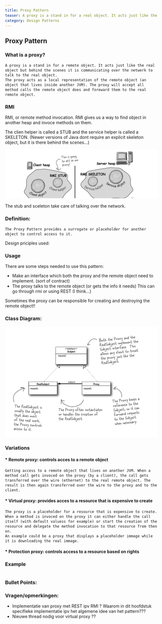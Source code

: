 ```yaml
---
title: Proxy Pattern
teaser: A proxy is a stand in for a real object. It acts just like the real object but behind the scenes  it is routing all its method calls to the real object.
category: Design Patterns
---
```



## Proxy Pattern

### What is a proxy?

```
A proxy is a stand in for a remote object. It acts just like the real object but behind the scenes it is communicating over the netwerk to talk to the real object.
The proxy acts as a local representation of the remote object (an object that lives inside another JVM). The proxy will accept all method calls the remote object does and foreward them to the real remote object.
```


### RMI
RMI, or remote method invocation. RMI gives us a way to find object in another heap and invoce methods on them. 

The clien helper is called a STUB and the service helper is called a SKELETON.
(Newer versions of Java dont require an explicit skeleton object, but it is there behind the scenes...)

![alt text](./RMI.jpeg "RMI")

The stub and sceleton take care of talking over the network.

### Definition:
```
The Proxy Pattern provides a surrogate or placeholder for another object to control access to it.

```

Design priciples used:

### Usage

There are some steps needed to use this pattern:
* Make an interface which both the proxy and the remote object need to implement. (sort of contract)
* The proxy talks to the remote object (or gets the info it needs) This can go through rmi or using REST (I think...)

Sometimes the proxy can be responsible for creating and destroying the remote object!!

### Class Diagram:
![alt text](./ProxyPatternClassDiagram.jpeg "Class Diagram")


### Variations 

#### * Remote proxy: controls acces to a remote object

    Getting access to a remote object that lives on another JVM. When a method call gets invoced on the proxy (by a client), the call gets transferred over the wire (ethernet) to the real remote object. The result is then again transferred over the wire to the proxy and to the client.

#### * Virtual proxy: provides acces to a resource that is expensive to create

    The proxy is a placeholder for a resource that is expensive to create. When a method is invoced on the proxy it can either handle the call itself (with default valuess for example) or start the creation of the resource and delegate the method invocation to that resource from then on.
    An example could be a proxy that displays a placeholder immage while it is downloading the real immage.

#### * Protection proxy: controls access to a resource based on rights

### Example


```java

```

### Bullet Points:

### Vragen/opmerkingen:

* Implementatie van proxy met REST ipv RMI ? Waarom in dit hoofdstuk specifieke implementatie ipv het algemene idee van het pattern???
* Nieuwe thread nodig voor virtual proxy ??
